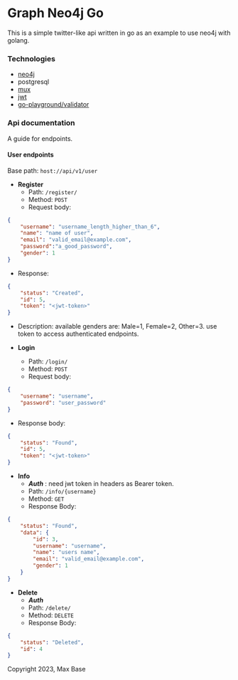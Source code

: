 # Graph Neo4j Go

This is a simple twitter-like api written in go as an example to use neo4j with golang.

### Technologies

- [neo4j](https://neo4j.com/)
- postgresql
- [mux](https://github.com/gorilla/mux)
- [jwt](https://github.com/golang-jwt/jwt)
- [go-playground/validator](https://github.com/go-playground/validator)


### Api documentation
A guide for endpoints.

#### User endpoints
Base path: `host://api/v1/user`

- **Register**
  - Path: `/register/`
  - Method: `POST`
  - Request body:
```json
{
    "username": "username_length_higher_than_6",
    "name": "name of user",
    "email": "valid_email@example.com",
    "password":"a_good_password",
    "gender": 1
}
  ```
  - Response:
```json
{
	"status": "Created",
	"id": 5,
	"token": "<jwt-token>"
}
```

  - Description: available genders are: Male=1, Female=2, Other=3. use token to access authenticated endpoints.

- **Login**
  - Path: `/login/`
  - Method: `POST`
  - Request body:
```json
{
	"username": "username",
	"password": "user_password"
}
```
  - Response body:
```json
{
	"status": "Found",
	"id": 5,
	"token": "<jwt-token>"
}
```

- **Info**
  - _**Auth**_ : need jwt token in headers as Bearer token.
  - Path: `/info/{username}`
  - Method: `GET`
  - Response Body:
```json
{
	"status": "Found",
	"data": {
		"id": 3,
		"username": "username",
		"name": "users name",
		"email": "valid_email@example.com",
		"gender": 1
	}
}
```

- **Delete**
  - _**Auth**_
  - Path: `/delete/`
  - Method: `DELETE`
  - Response Body:
```json
{
	"status": "Deleted",
	"id": 4
}
```

Copyright 2023, Max Base
